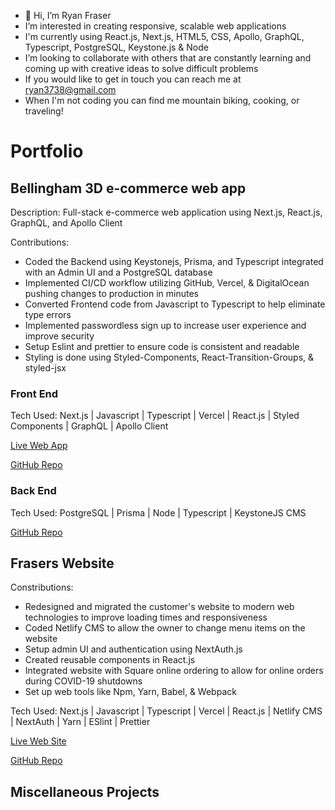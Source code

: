 - 👋 Hi, I’m Ryan Fraser
- I’m interested in creating responsive, scalable web applications
- I'm currently using React.js, Next.js, HTML5, CSS, Apollo, GraphQL, Typescript, PostgreSQL, Keystone.js & Node
- I’m looking to collaborate with others that are constantly learning and coming up with creative ideas to solve difficult problems
- If you would like to get in touch you can reach me at ryan3738@gmail.com
- When I'm not coding you can find me mountain biking, cooking, or traveling!

# Portfolio

## Bellingham 3D e-commerce web app

Description:
Full-stack e-commerce web application using Next.js, React.js, GraphQL, and Apollo Client

Contributions:

- Coded the Backend using Keystonejs, Prisma, and Typescript integrated with an Admin UI and a PostgreSQL database
- Implemented CI/CD workflow utilizing GitHub, Vercel, & DigitalOcean pushing changes to production in minutes
- Converted Frontend code from Javascript to Typescript to help eliminate type errors
- Implemented passwordless sign up to increase user experience and improve security
- Setup Eslint and prettier to ensure code is consistent and readable
- Styling is done using Styled-Components, React-Transition-Groups, & styled-jsx
### Front End
Tech Used: Next.js | Javascript | Typescript | Vercel | React.js | Styled Components | GraphQL | Apollo Client

[Live Web App](https://bellingham3d.com/)

[GitHub Repo](https://github.com/ryan3738/bellingham3d-frontend)

### Back End

Tech Used: PostgreSQL | Prisma | Node | Typescript | KeystoneJS CMS

[GitHub Repo](https://github.com/ryan3738/bellingham3d-backend)

## Frasers Website

Constributions: 

- Redesigned and migrated the customer's website to modern web technologies to improve loading times and responsiveness
- Coded Netlify CMS to allow the owner to change menu items on the website
- Setup admin UI and authentication using NextAuth.js
- Created reusable components in React.js
- Integrated website with Square online ordering to allow for online orders during COVID-19 shutdowns
- Set up web tools like Npm, Yarn, Babel, & Webpack

Tech Used: Next.js | Javascript | Typescript | Vercel | React.js | Netlify CMS | NextAuth | Yarn | ESlint | Prettier

[Live Web Site](https://frasersgh.com/)

[GitHub Repo](https://github.com/ryan3738/frasers-nextjs-site)

## Miscellaneous Projects





<!---
ryan3738/ryan3738 is a ✨ special ✨ repository because its `README.md` (this file) appears on your GitHub profile.
You can click the Preview link to take a look at your changes.
--->

